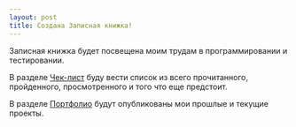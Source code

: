 ```yaml
---
layout: post
title: Создана Записная книжка!
---
```


Записная книжка будет посвещена моим трудам в программировании и тестировании.

В разделе [Чек-лист](https://erniess.github.io/about_me/checklist/) буду вести список из всего прочитанного, пройденного, просмотренного и того что еще предстоит.

В разделе [Портфолио](https://erniess.github.io/about_me/portfolio/) будут опубликованы мои прошлые и текущие проекты.
